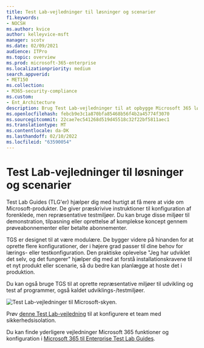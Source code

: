 ```yaml
---
title: Test Lab-vejledninger til løsninger og scenarier
f1.keywords:
- NOCSH
ms.author: kvice
author: kelleyvice-msft
manager: scotv
ms.date: 02/09/2021
audience: ITPro
ms.topic: overview
ms.prod: microsoft-365-enterprise
ms.localizationpriority: medium
search.appverid:
- MET150
ms.collection:
- M365-security-compliance
ms.custom:
- Ent_Architecture
description: Brug Test Lab-vejledninger til at opbygge Microsoft 365 løsninger og scenarier i et udviklings-/testmiljø.
ms.openlocfilehash: febcb9e3c1a870bfa85468b56f4b2a45774f3070
ms.sourcegitcommit: 22cae7ec541268d519d45518c32f22bf5811aec1
ms.translationtype: MT
ms.contentlocale: da-DK
ms.lasthandoff: 02/10/2022
ms.locfileid: "63590054"
---
```

# <a name="test-lab-guides-for-solutions-and-scenarios"></a>Test Lab-vejledninger til løsninger og scenarier

Test Lab Guides (TLG'er) hjælper dig med hurtigt at få mere at vide om Microsoft-produkter. De giver præskrivive instruktioner til konfiguration af forenklede, men repræsentative testmiljøer. Du kan bruge disse miljøer til demonstration, tilpasning eller oprettelse af komplekse koncept gennem prøveabonnementer eller betalte abonnementer. 

TGS er designet til at være modulære. De bygger videre på hinanden for at oprette flere konfigurationer, der i højere grad passer til dine behov for lærings- eller testkonfiguration. Den praktiske oplevelse "Jeg har udviklet det selv, og det fungerer" hjælper dig med at forstå installationskravene til et nyt produkt eller scenarie, så du bedre kan planlægge at hoste det i produktion.

Du kan også bruge TGS til at oprette repræsentative miljøer til udvikling og test af programmer, også kaldet udviklings-/testmiljøer.
  
![Test Lab-vejledninger til Microsoft-skyen.](../media/m365-enterprise-test-lab-guides/cloud-tlg-icon.png)

Prøv [denne Test Lab-vejledning](team-security-isolation-dev-test.md) til at konfigurere et team med sikkerhedsisolation.

Du kan finde yderligere vejledninger Microsoft 365 funktioner og konfiguration i [Microsoft 365 til Enterprise Test Lab Guides](../enterprise/m365-enterprise-test-lab-guides.md).